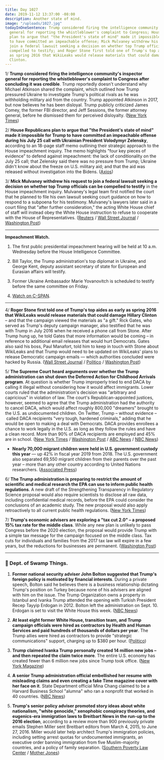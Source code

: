```yaml
---
title: Day 1027
date: 2019-11-12 13:37:00 -08:00
description: Another state of mind.
image: "/uploads/1027.jpg"
todayInOneSentence: Trump considered firing the intelligence community's inspector
  general for reporting the whistleblower's complaint to Congress; House Republicans
  plan to argue that "the President's state of mind" made it impossible for Trump
  to have committed an impeachable offense; Mick Mulvaney withdrew his request to
  join a federal lawsuit seeking a decision on whether top Trump officials can be
  compelled to testify; and Roger Stone first told one of Trump's top aides as early
  as spring 2016 that WikiLeaks would release materials that could damage Hillary
  Clinton.
---
```


1/ **Trump considered firing the intelligence community's inspector general for reporting the whistleblower's complaint to Congress after concluding it was credible**. Trump reportedly doesn't understand why Michael Atkinson shared the complaint, which outlined how Trump pressured Ukraine to investigate Trump's political rivals as he was withholding military aid from the country. Trump appointed Atkinson in 2017, but now believes he has been disloyal. Trump publicly criticized James  Comey, the former FBI director, and Jeff Sessions, the former attorney general, before he dismissed them for perceived disloyalty. ([New York Times](https://www.nytimes.com/2019/11/12/us/politics/trump-michael-atkinson-inspector-general.html))

2/ **House Republicans plan to argue that "the President's state of mind" made it impossible for Trump to have committed an impeachable offense during his July 25 call with Ukrainian President Volodymyr Zelensky**, according to an 18-page staff memo outlining their strategic approach to the House impeachment inquiry. The memo highlights "four key pieces of evidence" to defend against impeachment: the lack of conditionality on the July 25 call; that Zelensky said there was no pressure from Trump; Ukraine didn't know about the freeze on U.S. military aid; and that the aid was released without investigation into the Bidens. ([Axios](https://www.axios.com/donald-trump-impeachment-republican-defense-ukraine-bb469517-6b6f-45f9-979e-b7758ccb1a69.html))

3/ **Mick Mulvaney withdrew his request to join a federal lawsuit seeking a decision on whether top Trump officials can be compelled to testify** in the House impeachment inquiry. Mulvaney's legal team first notified the court that he planned to file his own lawsuit seeking court guidance on how to respond to a subpoena for his testimony. Mulvaney's lawyers later said in a court filing that "after further consideration," the acting White House chief of staff will instead obey the White House instruction to refuse to cooperate with the House of Representatives. ([Reuters](https://www.reuters.com/article/us-usa-trump-impeachment-idUSKBN1XL1C2) / [Wall Street Journal](https://www.wsj.com/articles/mick-mulvaney-to-drop-lawsuit-refuse-to-testify-in-impeachment-inquiry-11573573022) / [Washington Post](https://www.washingtonpost.com/politics/mulvaney-says-he-will-no-longer-seek-judges-ruling-on-impeachment-inquiry-testimony-will-follow-trumps-order-not-to-cooperate/2019/11/12/df671698-0564-11ea-ac12-3325d49eacaa_story.html))

---

**Impeachment Watch.**

1. The first public presidential impeachment hearing will be held at 10 a.m. Wednesday before the House Intelligence Committee.

2. Bill Taylor, the Trump administration's top diplomat in Ukraine, and George Kent, deputy assistant secretary of state for European and Eurasian affairs will testify.

3. Former Ukraine Ambassador Marie Yovanovitch is scheduled to testify before the same committee on Friday.

4. [Watch on C-SPAN](https://www.youtube.com/watch?v=cdXAhuHhqUY).

---

4/ **Roger Stone first told one of Trump's top aides as early as spring 2016 that WikiLeaks would release materials that could damage Hillary Clinton** – and that the campaign viewed the materials as "a gift." Rick Gates, who served as Trump's deputy campaign manager, also testified that he was with Trump in July 2016 when he received a phone call from Stone. After Trump hung up, he told Gates that more information would be coming – in reference to additional email releases that would hurt Democrats. Gates also said his boss, Paul Manafort, told him to keep in touch with Stone about WikiLeaks and that Trump would need to be updated on WikiLeaks' plans to release Democratic campaign emails — which authorities concluded were hacked by Russia. ([Wall Street Journal](https://www.wsj.com/articles/trump-campaign-official-heard-of-wikileaks-emails-earlier-than-known-11573584248) / [Politico](https://www.politico.com/news/2019/11/12/roger-stone-trial-wikileaks-069831) / [Washington Post](https://www.washingtonpost.com/local/legal-issues/roger-stone-trial-to-resume-with-focus-on-trump-campaign-and-wikileaks/2019/11/12/e2e0fb0c-0309-11ea-9518-1e76abc088b6_story.html))

5/ **The Supreme Court heard arguments over whether the Trump administration can shut down the Deferred Action for Childhood Arrivals program**. At question is whether Trump improperly tried to end DACA by calling it illegal without considering how it would affect immigrants. Lower courts ruled that the administration's decision was "arbitrary and capricious" in violation of law. The court's Republican-appointed justices, however, seemed to agree that the Trump administration had the authority to cancel DACA, which would affect roughly 800,000 "dreamers" brought to the U.S. as undocumented children. On Twitter, Trump – without evidence – called DACA recipients "very tough, hardened criminals," adding that he would be open to making a deal with Democrats. DACA provides enrollees a chance to work legally in the U.S. as long as they follow the rules and have a clean record. More than 90% of DACA recipients are employed and 45% are in school. ([New York Times](https://www.nytimes.com/2019/11/12/us/supreme-court-dreamers.html) / [Washington Post](https://www.washingtonpost.com/politics/courts_law/supreme-court-again-confronts-trumps-authority-this-time-over-daca-recipients/2019/11/11/45acf492-03f6-11ea-8292-c46ee8cb3dce_story.html) / [ABC News](https://abcnews.go.com/Politics/supreme-court-grapples-trump-cancellation-daca-impact-immigrant/story?id=66938015) / [NBC News](https://www.nbcnews.com/politics/donald-trump/trump-claims-some-daca-recipients-hardened-criminals-ahead-supreme-court-n1080421))

* **Nearly 70,000 migrant children were held in U.S. government custody this year** — up 42% in fiscal year 2019 from 2018. The U.S. government also separated 69,550 migrant children from their parents over the past year – more than any other country according to United Nations researchers. ([Associated Press](https://apnews.com/015702afdb4d4fbf85cf5070cd2c6824))

6/ **The Trump administration is preparing to restrict the amount of scientific and medical research the EPA can use to inform public health regulations**. A new draft of the Strengthening Transparency in Regulatory Science proposal would also require scientists to disclose all raw data, including confidential medical records, before the EPA could consider the conclusions of an academic study. The new proposal would also apply retroactively to all current public health regulations. ([New York Times](https://www.nytimes.com/2019/11/11/climate/epa-science-trump.html))

7/ **Trump's economic advisers are exploring a "tax cut 2.0" – a proposed 15% tax rate for the middle class**. While any new plan is unlikely to pass Congress before the 2020 election, the proposal would provide Trump with a simple tax message for the campaign focused on the middle class. Tax cuts for individuals and families from the 2017 tax law will expire in a few years, but the reductions for businesses are permanent. ([Washington Post](https://www.washingtonpost.com/business/2019/11/12/trump-advisers-exploring-tax-proposal-that-would-lower-middle-class-rate-percent/))

---

### 🐊 Dept. of Swamp Things.

1. **Former national security adviser John Bolton suggested that Trump's foreign policy is motivated by financial interests**. During a private speech, Bolton said he believes there is a business relationship dictating Trump's position on Turkey because none of his advisers are aligned with him on the issue. The Trump Organization owns a property in Istanbul and Ivanka Trump attended the opening with Turkish President Recep Tayyip Erdogan in 2012. Bolton left the administration on Sept. 10. Erdogan is set to visit the White House this week. ([NBC News](https://www.nbcnews.com/politics/donald-trump/private-speech-bolton-suggests-some-trump-s-foreign-policy-decisions-n1080651))

2. **At least eight former White House, transition team, and Trump campaign officials were hired as contractors by Health and Human Services and paid hundreds of thousands of dollars per year**. The Trump allies were hired as contractors to provide "strategic communications" support, charging up to $380 per hour. ([Politico](https://www.politico.com/news/2019/11/12/federal-health-funneled-dollars-trump-allies-069638))

3. **Trump claimed Ivanka Trump personally created 14 million new jobs – and then repeated the claim twice more**. The entire U.S. economy has created fewer than 6 million new jobs since Trump took office. ([New York Magazine](https://nymag.com/intelligencer/2019/11/trump-ivanka-created-14-million-jobs-lie.html))

4. **A senior Trump administration official embellished her resume with misleading claims and even creating a fake Time magazine cover with her face on it**. State Department official Mina Chang claimed to be a Harvard Business School "alumna" who ran a nonprofit that worked in 40 countries. ([NBC News](https://www.nbcnews.com/politics/donald-trump/senior-trump-official-embellished-resume-had-face-fake-time-cover-n1080356))

5. **Trump's senior policy adviser promoted story ideas about white nationalism, "white genocide," xenophobic conspiracy theories, and eugenics-era immigration laws to Breitbart News in the run-up to the 2016 election**, according to a review more than 900 previously private emails Stephen Miller sent Breitbart editors from March 4, 2015, to June 27, 2016. Miller would later help architect Trump's immigration policies, including setting arrest quotas for undocumented immigrants, an executive order banning immigration from five Muslim-majority countries, and a policy of family separation. ([Southern Poverty Law Center](https://www.splcenter.org/hatewatch/2019/11/12/stephen-millers-affinity-white-nationalism-revealed-leaked-emails) / [Mother Jones](https://www.motherjones.com/politics/2019/11/leaked-emails-show-stephen-millers-unfiltered-anti-immigrant-views/))
